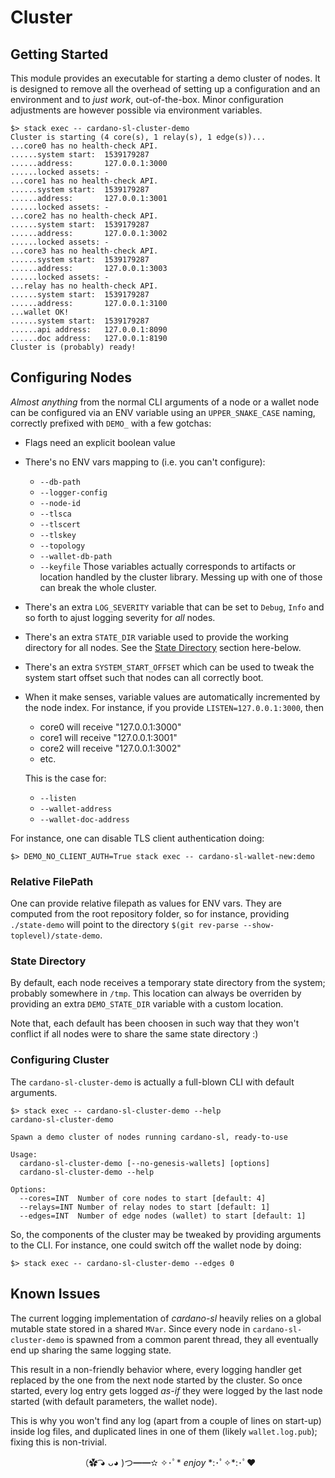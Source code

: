 # Cluster

## Getting Started

This module provides an executable for starting a demo cluster of nodes.
It is designed to remove all the overhead of setting up a configuration
and an environment and to _just work_, out-of-the-box. Minor configuration
adjustments are however possible via environment variables. 

```
$> stack exec -- cardano-sl-cluster-demo
Cluster is starting (4 core(s), 1 relay(s), 1 edge(s))...
...core0 has no health-check API.
......system start:  1539179287
......address:       127.0.0.1:3000
......locked assets: -
...core1 has no health-check API.
......system start:  1539179287
......address:       127.0.0.1:3001
......locked assets: -
...core2 has no health-check API.
......system start:  1539179287
......address:       127.0.0.1:3002
......locked assets: -
...core3 has no health-check API.
......system start:  1539179287
......address:       127.0.0.1:3003
......locked assets: -
...relay has no health-check API.
......system start:  1539179287
......address:       127.0.0.1:3100
...wallet OK!
......system start:  1539179287
......api address:   127.0.0.1:8090
......doc address:   127.0.0.1:8190
Cluster is (probably) ready!
```


## Configuring Nodes

_Almost anything_ from the normal CLI arguments of a node or a wallet node can be
configured via an ENV variable using an `UPPER_SNAKE_CASE` naming, correctly
prefixed with `DEMO_` with a few gotchas:

- Flags need an explicit boolean value

- There's no ENV vars mapping to (i.e. you can't configure):
    - `--db-path`
    - `--logger-config`
    - `--node-id`
    - `--tlsca`
    - `--tlscert`
    - `--tlskey`
    - `--topology`
    - `--wallet-db-path`
    - `--keyfile`
  Those variables actually corresponds to artifacts or location handled by the 
  cluster library. Messing up with one of those can break the whole cluster.

- There's an extra `LOG_SEVERITY` variable that can be set to `Debug`, `Info` 
  and so forth to ajust logging severity for _all_ nodes.

- There's an extra `STATE_DIR` variable used to provide the working directory
  for all nodes. See the [State Directory](#state-directory) section here-below.

- There's an extra `SYSTEM_START_OFFSET` which can be used to tweak the system
  start offset such that nodes can all correctly boot. 

- When it make senses, variable values are automatically incremented by the
  node index. For instance, if you provide `LISTEN=127.0.0.1:3000`, then 
    - core0 will receive "127.0.0.1:3000"
    - core1 will receive "127.0.0.1:3001"
    - core2 will receive "127.0.0.1:3002"
    - etc.

  This is the case for:
    - `--listen`
    - `--wallet-address`
    - `--wallet-doc-address`

For instance, one can disable TLS client authentication doing:

```
$> DEMO_NO_CLIENT_AUTH=True stack exec -- cardano-sl-wallet-new:demo
```

### Relative FilePath

One can provide relative filepath as values for ENV vars. They are computed from 
the root repository folder, so for instance, providing `./state-demo` will point 
to the directory `$(git rev-parse --show-toplevel)/state-demo`.


### State Directory

By default, each node receives a temporary state directory from the system;
probably somewhere in `/tmp`. This location can always be overriden by 
providing an extra `DEMO_STATE_DIR` variable with a custom location.

Note that, each default has been choosen in such way that they won't conflict
if all nodes were to share the same state directory :)

### Configuring Cluster

The `cardano-sl-cluster-demo` is actually a full-blown CLI with default arguments.

```
$> stack exec -- cardano-sl-cluster-demo --help
cardano-sl-cluster-demo

Spawn a demo cluster of nodes running cardano-sl, ready-to-use

Usage:
  cardano-sl-cluster-demo [--no-genesis-wallets] [options]
  cardano-sl-cluster-demo --help

Options:
  --cores=INT  Number of core nodes to start [default: 4]
  --relays=INT Number of relay nodes to start [default: 1]
  --edges=INT  Number of edge nodes (wallet) to start [default: 1]
```

So, the components of the cluster may be tweaked by providing arguments to the CLI. 
For instance, one could switch off the wallet node by doing:

```
$> stack exec -- cardano-sl-cluster-demo --edges 0
```

## Known Issues

The current logging implementation of _cardano-sl_ heavily relies on a global mutable state
stored in a shared `MVar`. Since every node in `cardano-sl-cluster-demo` is spawned from a 
common parent thread, they all eventually end up sharing the same logging state.  

This result in a non-friendly behavior where, every logging handler get replaced by the one
from the next node started by the cluster. So once started, every log entry gets logged _as-if_ 
they were logged by the last node started (with default parameters, the wallet node). 

This is why you won't find any log (apart from a couple of lines on start-up) inside log files, 
and duplicated lines in one of them (likely `wallet.log.pub`); fixing this is non-trivial.


<p align="center">
（✿ ͡◕ ᴗ◕ )つ━━✫ ✧･ﾟ* <i>enjoy</i> *:･ﾟ✧*:･ﾟ❤
</p>
